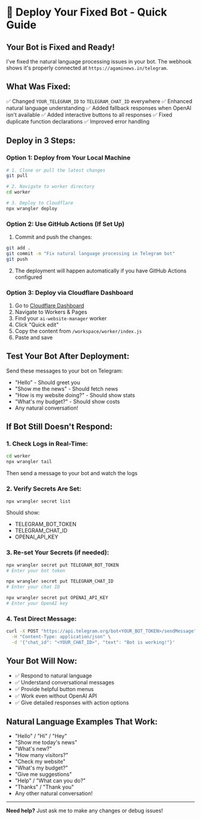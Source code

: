 # 🚀 Deploy Your Fixed Bot - Quick Guide

## Your Bot is Fixed and Ready!

I've fixed the natural language processing issues in your bot. The webhook shows it's properly connected at `https://agaminews.in/telegram`.

## What Was Fixed:
✅ Changed `YOUR_TELEGRAM_ID` to `TELEGRAM_CHAT_ID` everywhere
✅ Enhanced natural language understanding
✅ Added fallback responses when OpenAI isn't available
✅ Added interactive buttons to all responses
✅ Fixed duplicate function declarations
✅ Improved error handling

## Deploy in 3 Steps:

### Option 1: Deploy from Your Local Machine

```bash
# 1. Clone or pull the latest changes
git pull

# 2. Navigate to worker directory
cd worker

# 3. Deploy to Cloudflare
npx wrangler deploy
```

### Option 2: Use GitHub Actions (If Set Up)

1. Commit and push the changes:
```bash
git add .
git commit -m "Fix natural language processing in Telegram bot"
git push
```

2. The deployment will happen automatically if you have GitHub Actions configured

### Option 3: Deploy via Cloudflare Dashboard

1. Go to [Cloudflare Dashboard](https://dash.cloudflare.com)
2. Navigate to Workers & Pages
3. Find your `ai-website-manager` worker
4. Click "Quick edit"
5. Copy the content from `/workspace/worker/index.js`
6. Paste and save

## Test Your Bot After Deployment:

Send these messages to your bot on Telegram:
- "Hello" - Should greet you
- "Show me the news" - Should fetch news
- "How is my website doing?" - Should show stats
- "What's my budget?" - Should show costs
- Any natural conversation!

## If Bot Still Doesn't Respond:

### 1. Check Logs in Real-Time:
```bash
cd worker
npx wrangler tail
```
Then send a message to your bot and watch the logs

### 2. Verify Secrets Are Set:
```bash
npx wrangler secret list
```

Should show:
- TELEGRAM_BOT_TOKEN
- TELEGRAM_CHAT_ID
- OPENAI_API_KEY

### 3. Re-set Your Secrets (if needed):
```bash
npx wrangler secret put TELEGRAM_BOT_TOKEN
# Enter your bot token

npx wrangler secret put TELEGRAM_CHAT_ID  
# Enter your chat ID

npx wrangler secret put OPENAI_API_KEY
# Enter your OpenAI key
```

### 4. Test Direct Message:
```bash
curl -X POST "https://api.telegram.org/bot<YOUR_BOT_TOKEN>/sendMessage" \
  -H "Content-Type: application/json" \
  -d '{"chat_id": "<YOUR_CHAT_ID>", "text": "Bot is working!"}'
```

## Your Bot Will Now:
- ✅ Respond to natural language
- ✅ Understand conversational messages
- ✅ Provide helpful button menus
- ✅ Work even without OpenAI API
- ✅ Give detailed responses with action options

## Natural Language Examples That Work:
- "Hello" / "Hi" / "Hey"
- "Show me today's news"
- "What's new?"
- "How many visitors?"
- "Check my website"
- "What's my budget?"
- "Give me suggestions"
- "Help" / "What can you do?"
- "Thanks" / "Thank you"
- Any other natural conversation!

---

**Need help?** Just ask me to make any changes or debug issues!